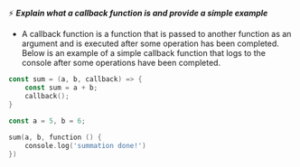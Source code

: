 ##
 ⚡ <i><b>Explain what a callback function is and provide a simple example</b></i>

- A callback function is a function that is passed to another function as an argument and is executed after some operation has been completed. Below is an example of a simple callback function that logs to the console after some operations have been completed.


```go
const sum = (a, b, callback) => {
    const sum = a + b;
    callback();
}

const a = 5, b = 6;

sum(a, b, function () {
    console.log('summation done!')
})
```
